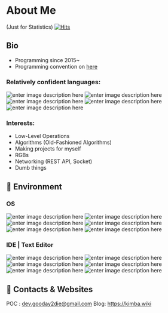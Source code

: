 


# About Me
(Just for Statistics) [![Hits](https://hits.seeyoufarm.com/api/count/incr/badge.svg?url=https%3A%2F%2Fgithub.com%2Fgooday2die%2F&count_bg=%2379C83D&title_bg=%23555555&icon=&icon_color=%23E7E7E7&title=hits&edge_flat=false)](https://hits.seeyoufarm.com)
## Bio
- Programming since 2015~
- Programming convention on [here](https://github.com/gooday2die/gooday2die/blob/main/Convention.md)

 ### Relatively confident languages:
![enter image description here](https://img.shields.io/badge/Python-FFD43B?style=for-the-badge&logo=python&logoColor=darkgreen) ![enter image description here](https://img.shields.io/badge/C-00599C?style=for-the-badge&logo=c&logoColor=white) ![enter image description here](https://img.shields.io/badge/C++-00599C?style=for-the-badge&logo=c%2b%2b&logoColor=white) ![enter image description here](https://img.shields.io/badge/Java-ED8B00?style=for-the-badge&logo=java&logoColor=white) ![enter image description here](https://img.shields.io/badge/Scratch-4D97FF?style=for-the-badge&logo=Scratch&logoColor=white)

### Interests:
- Low-Level Operations
- Algorithms (Old-Fashioned Algorithms)
- Making projects for myself
- RGBs
- Networking (REST API, Socket)
- Dumb things

## :page_facing_up: Environment
### OS
![enter image description here](https://img.shields.io/badge/Windows-0078D6?style=for-the-badge&logo=windows&logoColor=white) ![enter image description here](https://img.shields.io/badge/Linux-FCC624?style=for-the-badge&logo=linux&logoColor=black) ![enter image description here](https://img.shields.io/badge/iOS-000000?style=for-the-badge&logo=ios&logoColor=white) ![enter image description here](https://img.shields.io/badge/Ubuntu-E95420?style=for-the-badge&logo=ubuntu&logoColor=white) ![enter image description here](https://img.shields.io/badge/mac%20os-000000?style=for-the-badge&logo=apple&logoColor=white) ![enter image description here](https://img.shields.io/badge/OpenWrt-00B5E2?style=for-the-badge&logo=OpenWrt&logoColor=white)


### IDE | Text Editor
![enter image description here](https://img.shields.io/badge/VIM-%2311AB00.svg?&style=for-the-badge&logo=vim&logoColor=white) ![enter image description here](https://img.shields.io/badge/Visual_Studio-5C2D91?style=for-the-badge&logo=visual%20studio&logoColor=white) ![enter image description here](https://img.shields.io/badge/IntelliJIDEA-000000.svg?style=for-the-badge&logo=intellij-idea&logoColor=white) ![enter image description here](https://img.shields.io/badge/Notepad++-90E59A.svg?style=for-the-badge&logo=notepad%2b%2b&logoColor=black) ![enter image description here](https://img.shields.io/badge/PyCharm-000000.svg?&style=for-the-badge&logo=PyCharm&logoColor=white) ![enter image description here](https://img.shields.io/badge/Xcode-007ACC?style=for-the-badge&logo=Xcode&logoColor=white)


## :e-mail: Contacts & Websites
POC : dev.gooday2die@gmail.com
Blog: https://kimba.wiki
